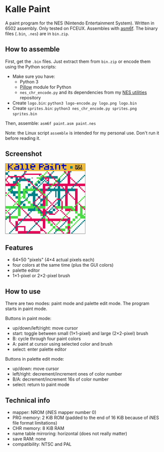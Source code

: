 # Kalle Paint
A paint program for the NES (Nintendo Entertainment System). Written in 6502 assembly. Only tested on FCEUX. Assembles with [asm6f](https://github.com/freem/asm6f). The binary files (`.bin`, `.nes`) are in `bin.zip`.

## How to assemble
First, get the `.bin` files. Just extract them from `bin.zip` or encode them using the Python scripts:
* Make sure you have:
  * Python 3
  * [Pillow](https://python-pillow.org) module for Python
  * `nes_chr_encode.py` and its dependencies from my [NES utilities](https://github.com/qalle2/nes-util) repository
* Create `logo.bin`: `python3 logo-encode.py logo.png logo.bin`
* Create `sprites.bin`: `python3 nes_chr_encode.py sprites.png sprites.bin`

Then, assemble: `asm6f paint.asm paint.nes`

Note: the Linux script `assemble` is intended for my personal use. Don't run it before reading it.

## Screenshot
![paint.asm](paint.png)

## Features
* 64&times;50 "pixels" (4&times;4 actual pixels each)
* four colors at the same time (plus the GUI colors)
* palette editor
* 1&times;1-pixel or 2&times;2-pixel brush

## How to use
There are two modes: paint mode and palette edit mode. The program starts in paint mode.

Buttons in paint mode:
* up/down/left/right: move cursor
* start: toggle between small (1&times;1-pixel) and large (2&times;2-pixel) brush
* B: cycle through four paint colors
* A: paint at cursor using selected color and brush
* select: enter palette editor

Buttons in palette edit mode:
* up/down: move cursor
* left/right: decrement/increment ones of color number
* B/A: decrement/increment 16s of color number
* select: return to paint mode

## Technical info
* mapper: NROM (iNES mapper number 0)
* PRG memory: 2 KiB ROM (padded to the end of 16 KiB because of iNES file format limitations)
* CHR memory: 8 KiB RAM
* name table mirroring: horizontal (does not really matter)
* save RAM: none
* compatibility: NTSC and PAL

